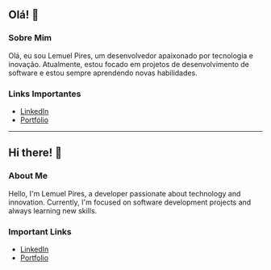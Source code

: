 ## Olá! 👋

<!--
**lemuelpires/lemuelpires** é um ✨ _repositório especial_ ✨ porque seu `README.md` (este arquivo) aparece no seu perfil do GitHub.

Aqui estão algumas ideias para você começar:

- 🔭 Atualmente estou trabalhando em ...
- 🌱 Atualmente estou aprendendo ...
- 👯 Estou procurando colaborar em ...
- 🤔 Estou procurando ajuda com ...
- 💬 Pergunte-me sobre ...
- 📫 Como me contatar: ...
- 😄 Pronomes: ...
- ⚡ Curiosidade: ...
-->

### Sobre Mim
Olá, eu sou Lemuel Pires, um desenvolvedor apaixonado por tecnologia e inovação. Atualmente, estou focado em projetos de desenvolvimento de software e estou sempre aprendendo novas habilidades.

### Links Importantes
- [LinkedIn](https://www.linkedin.com/in/lemuel-pires-da-silva-72174b117)
- [Portfólio](https://portifolio-61100.web.app/)

---

## Hi there! 👋

<!--
**lemuelpires/lemuelpires** is a ✨ _special_ ✨ repository because its `README.md` (this file) appears on your GitHub profile.

Here are some ideas to get you started:

- 🔭 I’m currently working on ...
- 🌱 I’m currently learning ...
- 👯 I’m looking to collaborate on ...
- 🤔 I’m looking for help with ...
- 💬 Ask me about ...
- 📫 How to reach me: ...
- 😄 Pronouns: ...
- ⚡ Fun fact: ...
-->

### About Me
Hello, I'm Lemuel Pires, a developer passionate about technology and innovation. Currently, I'm focused on software development projects and always learning new skills.

### Important Links
- [LinkedIn](https://www.linkedin.com/in/lemuel-pires-da-silva-72174b117)
- [Portfolio](https://portifolio-61100.web.app/)
